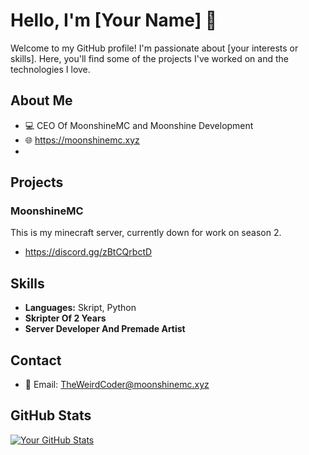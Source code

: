 # Hello, I'm [Your Name] 👋

Welcome to my GitHub profile! I'm passionate about [your interests or skills]. Here, you'll find some of the projects I've worked on and the technologies I love.

## About Me

- 💻 CEO Of MoonshineMC and Moonshine Development
- 🌐 https://moonshinemc.xyz
- 
## Projects

### MoonshineMC

This is my minecraft server, currently down for work on season 2.

- https://discord.gg/zBtCQrbctD

## Skills

- **Languages:** Skript, Python
- **Skripter Of 2 Years**
- **Server Developer And Premade Artist**

## Contact

- 📧 Email: TheWeirdCoder@moonshinemc.xyz

## GitHub Stats

[![Your GitHub Stats](https://github-readme-stats.vercel.app/api?username=theweirdcoder&show_icons=true&hide=contribs)](https://github.com/theweirdcoder)

<!-- Additional Badges, if applicable -->
